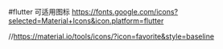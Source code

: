 #flutter 可适用图标
https://fonts.google.com/icons?selected=Material+Icons&icon.platform=flutter

//https://material.io/tools/icons/?icon=favorite&style=baseline